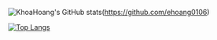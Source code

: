 ![KhoaHoang's GitHub stats](https://github-readme-stats.vercel.app/api?username=ehoang0106&show_icons=true&theme=tokyonight)(https://github.com/ehoang0106)

[![Top Langs](https://github-readme-stats.vercel.app/api/top-langs/?username=ehoang0106&theme=tokyonight&layout=compact)](https://github.com/ehoang0106)

